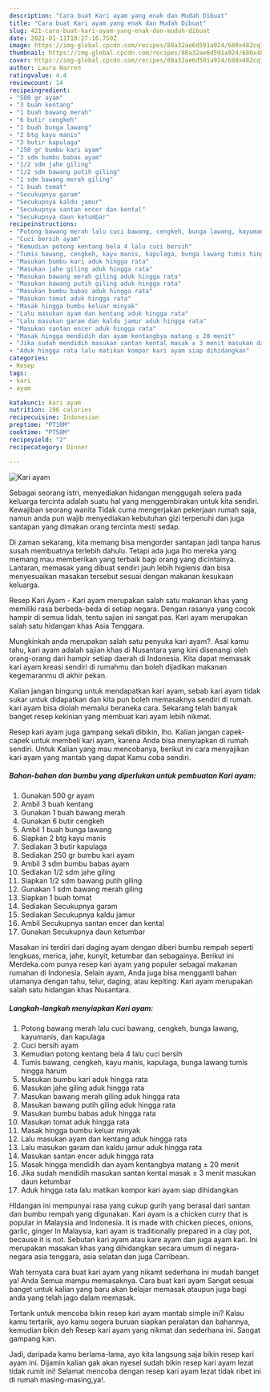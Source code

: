 ```yaml
---
description: "Cara buat Kari ayam yang enak dan Mudah Dibuat"
title: "Cara buat Kari ayam yang enak dan Mudah Dibuat"
slug: 421-cara-buat-kari-ayam-yang-enak-dan-mudah-dibuat
date: 2021-01-11T10:27:16.750Z
image: https://img-global.cpcdn.com/recipes/88a32ae6d591a924/680x482cq70/kari-ayam-foto-resep-utama.jpg
thumbnail: https://img-global.cpcdn.com/recipes/88a32ae6d591a924/680x482cq70/kari-ayam-foto-resep-utama.jpg
cover: https://img-global.cpcdn.com/recipes/88a32ae6d591a924/680x482cq70/kari-ayam-foto-resep-utama.jpg
author: Laura Warren
ratingvalue: 4.4
reviewcount: 14
recipeingredient:
- "500 gr ayam"
- "3 buah kentang"
- "1 buah bawang merah"
- "6 butir cengkeh"
- "1 buah bunga lawang"
- "2 btg kayu manis"
- "3 butir kapulaga"
- "250 gr bumbu kari ayam"
- "3 sdm bumbu babas ayam"
- "1/2 sdm jahe giling"
- "1/2 sdm bawang putih giling"
- "1 sdm bawang merah giling"
- "1 buah tomat"
- "Secukupnya garam"
- "Secukupnya kaldu jamur"
- "Secukupnya santan encer dan kental"
- "Secukupnya daun ketumbar"
recipeinstructions:
- "Potong bawang merah lalu cuci bawang, cengkeh, bunga lawang, kayumanis, dan kapulaga"
- "Cuci bersih ayam"
- "Kemudian potong kentang bela 4 lalu cuci bersih"
- "Tumis bawang, cengkeh, kayu manis, kapulaga, bunga lawang tumis hingga harum"
- "Masukan bumbu kari aduk hingga rata"
- "Masukan jahe giling aduk hingga rata"
- "Masukan bawang merah giling aduk hingga rata"
- "Masukan bawang putih giling aduk hingga rata"
- "Masukan bumbu babas aduk hingga rata"
- "Masukan tomat aduk hingga rata"
- "Masak hingga bumbu keluar minyak"
- "Lalu masukan ayam dan kentang aduk hingga rata"
- "Lalu masukan garam dan kaldu jamur aduk hingga rata"
- "Masukan santan encer aduk hingga rata"
- "Masak hingga mendidih dan ayam kentangbya matang ± 20 menit"
- "Jika sudah mendidih masukan santan kental masak ± 3 menit masukan daun ketumbar"
- "Aduk hingga rata lalu matikan kompor kari ayam siap dihidangkan"
categories:
- Resep
tags:
- kari
- ayam

katakunci: kari ayam 
nutrition: 196 calories
recipecuisine: Indonesian
preptime: "PT10M"
cooktime: "PT58M"
recipeyield: "2"
recipecategory: Dinner

---
```



![Kari ayam](https://img-global.cpcdn.com/recipes/88a32ae6d591a924/680x482cq70/kari-ayam-foto-resep-utama.jpg)

Sebagai seorang istri, menyediakan hidangan menggugah selera pada keluarga tercinta adalah suatu hal yang menggembirakan untuk kita sendiri. Kewajiban seorang  wanita Tidak cuma mengerjakan pekerjaan rumah saja, namun anda pun wajib menyediakan kebutuhan gizi terpenuhi dan juga santapan yang dimakan orang tercinta mesti sedap.

Di zaman  sekarang, kita memang bisa mengorder santapan jadi tanpa harus susah membuatnya terlebih dahulu. Tetapi ada juga lho mereka yang memang mau memberikan yang terbaik bagi orang yang dicintainya. Lantaran, memasak yang dibuat sendiri jauh lebih higienis dan bisa menyesuaikan masakan tersebut sesuai dengan makanan kesukaan keluarga. 

Resep Kari Ayam - Kari ayam merupakan salah satu makanan khas yang memiliki rasa berbeda-beda di setiap negara. Dengan rasanya yang cocok hampir di semua lidah, tentu sajian ini sangat pas. Kari ayam merupakan salah satu hidangan khas Asia Tenggara.

Mungkinkah anda merupakan salah satu penyuka kari ayam?. Asal kamu tahu, kari ayam adalah sajian khas di Nusantara yang kini disenangi oleh orang-orang dari hampir setiap daerah di Indonesia. Kita dapat memasak kari ayam kreasi sendiri di rumahmu dan boleh dijadikan makanan kegemaranmu di akhir pekan.

Kalian jangan bingung untuk mendapatkan kari ayam, sebab kari ayam tidak sukar untuk didapatkan dan kita pun boleh memasaknya sendiri di rumah. kari ayam bisa diolah memalui beraneka cara. Sekarang telah banyak banget resep kekinian yang membuat kari ayam lebih nikmat.

Resep kari ayam juga gampang sekali dibikin, lho. Kalian jangan capek-capek untuk membeli kari ayam, karena Anda bisa menyiapkan di rumah sendiri. Untuk Kalian yang mau mencobanya, berikut ini cara menyajikan kari ayam yang mantab yang dapat Kamu coba sendiri.

<!--inarticleads1-->

##### Bahan-bahan dan bumbu yang diperlukan untuk pembuatan Kari ayam:

1. Gunakan 500 gr ayam
1. Ambil 3 buah kentang
1. Gunakan 1 buah bawang merah
1. Gunakan 6 butir cengkeh
1. Ambil 1 buah bunga lawang
1. Siapkan 2 btg kayu manis
1. Sediakan 3 butir kapulaga
1. Sediakan 250 gr bumbu kari ayam
1. Ambil 3 sdm bumbu babas ayam
1. Sediakan 1/2 sdm jahe giling
1. Siapkan 1/2 sdm bawang putih giling
1. Gunakan 1 sdm bawang merah giling
1. Siapkan 1 buah tomat
1. Sediakan Secukupnya garam
1. Sediakan Secukupnya kaldu jamur
1. Ambil Secukupnya santan encer dan kental
1. Gunakan Secukupnya daun ketumbar


Masakan ini terdiri dari daging ayam dengan diberi bumbu rempah seperti lengkuas, merica, jahe, kunyit, ketumbar dan sebagainya. Berikut ini Merdeka.com punya resep kari ayam yang populer sebagai makanan rumahan di Indonesia. Selain ayam, Anda juga bisa mengganti bahan utamanya dengan tahu, telur, daging, atau kepiting. Kari ayam merupakan salah satu hidangan khas Nusantara. 

<!--inarticleads2-->

##### Langkah-langkah menyiapkan Kari ayam:

1. Potong bawang merah lalu cuci bawang, cengkeh, bunga lawang, kayumanis, dan kapulaga
1. Cuci bersih ayam
1. Kemudian potong kentang bela 4 lalu cuci bersih
1. Tumis bawang, cengkeh, kayu manis, kapulaga, bunga lawang tumis hingga harum
1. Masukan bumbu kari aduk hingga rata
1. Masukan jahe giling aduk hingga rata
1. Masukan bawang merah giling aduk hingga rata
1. Masukan bawang putih giling aduk hingga rata
1. Masukan bumbu babas aduk hingga rata
1. Masukan tomat aduk hingga rata
1. Masak hingga bumbu keluar minyak
1. Lalu masukan ayam dan kentang aduk hingga rata
1. Lalu masukan garam dan kaldu jamur aduk hingga rata
1. Masukan santan encer aduk hingga rata
1. Masak hingga mendidih dan ayam kentangbya matang ± 20 menit
1. Jika sudah mendidih masukan santan kental masak ± 3 menit masukan daun ketumbar
1. Aduk hingga rata lalu matikan kompor kari ayam siap dihidangkan


HIdangan ini mempunyai rasa yang cukup gurih yang berasal dari santan dan bumbu rempah yang digunakan. Kari ayam is a chicken curry that is popular in Malaysia and Indonesia. It is made with chicken pieces, onions, garlic, ginger In Malaysia, kari ayam is traditionally prepared in a clay pot, because it is not. Sebutan kari ayam atau kare ayam dan juga ayam kari. Ini merupakan masakan khas yang dihidangkan secara umum di negara-negara asia tenggara, asia selatan dan juga Carribean. 

Wah ternyata cara buat kari ayam yang nikamt sederhana ini mudah banget ya! Anda Semua mampu memasaknya. Cara buat kari ayam Sangat sesuai banget untuk kalian yang baru akan belajar memasak ataupun juga bagi anda yang telah jago dalam memasak.

Tertarik untuk mencoba bikin resep kari ayam mantab simple ini? Kalau kamu tertarik, ayo kamu segera buruan siapkan peralatan dan bahannya, kemudian bikin deh Resep kari ayam yang nikmat dan sederhana ini. Sangat gampang kan. 

Jadi, daripada kamu berlama-lama, ayo kita langsung saja bikin resep kari ayam ini. Dijamin kalian gak akan nyesel sudah bikin resep kari ayam lezat tidak rumit ini! Selamat mencoba dengan resep kari ayam lezat tidak ribet ini di rumah masing-masing,ya!.

